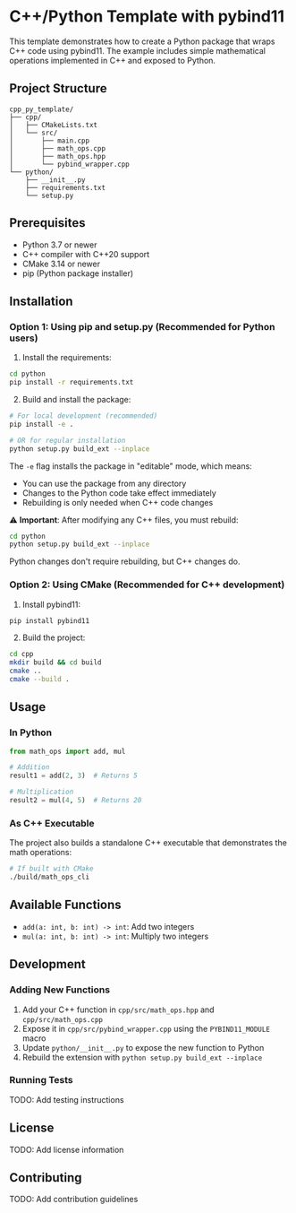 # C++/Python Template with pybind11

This template demonstrates how to create a Python package that wraps C++ code using pybind11. The example includes simple mathematical operations implemented in C++ and exposed to Python.

## Project Structure

```
cpp_py_template/
├── cpp/
│   ├── CMakeLists.txt
│   └── src/
│       ├── main.cpp
│       ├── math_ops.cpp
│       ├── math_ops.hpp
│       └── pybind_wrapper.cpp
└── python/
    ├── __init__.py
    ├── requirements.txt
    └── setup.py
```

## Prerequisites

- Python 3.7 or newer
- C++ compiler with C++20 support
- CMake 3.14 or newer
- pip (Python package installer)

## Installation

### Option 1: Using pip and setup.py (Recommended for Python users)

1. Install the requirements:
```bash
cd python
pip install -r requirements.txt
```

2. Build and install the package:
```bash
# For local development (recommended)
pip install -e .

# OR for regular installation
python setup.py build_ext --inplace
```

The `-e` flag installs the package in "editable" mode, which means:
- You can use the package from any directory
- Changes to the Python code take effect immediately
- Rebuilding is only needed when C++ code changes

⚠️ **Important**: After modifying any C++ files, you must rebuild:
```bash
cd python
python setup.py build_ext --inplace
```
Python changes don't require rebuilding, but C++ changes do.

### Option 2: Using CMake (Recommended for C++ development)

1. Install pybind11:
```bash
pip install pybind11
```

2. Build the project:
```bash
cd cpp
mkdir build && cd build
cmake ..
cmake --build .
```

## Usage

### In Python

```python
from math_ops import add, mul

# Addition
result1 = add(2, 3)  # Returns 5

# Multiplication
result2 = mul(4, 5)  # Returns 20
```

### As C++ Executable

The project also builds a standalone C++ executable that demonstrates the math operations:

```bash
# If built with CMake
./build/math_ops_cli
```

## Available Functions

- `add(a: int, b: int) -> int`: Add two integers
- `mul(a: int, b: int) -> int`: Multiply two integers

## Development

### Adding New Functions

1. Add your C++ function in `cpp/src/math_ops.hpp` and `cpp/src/math_ops.cpp`
2. Expose it in `cpp/src/pybind_wrapper.cpp` using the `PYBIND11_MODULE` macro
3. Update `python/__init__.py` to expose the new function to Python
4. Rebuild the extension with `python setup.py build_ext --inplace`

### Running Tests

TODO: Add testing instructions

## License

TODO: Add license information

## Contributing

TODO: Add contribution guidelines 